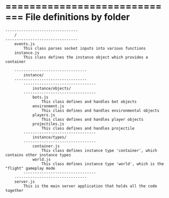 =============================
	File definitions by folder
=============================
	--------------------------------
		/
	--------------------------------
		events.js
			This class parses socket inputs into various functions
		instance.js
			This class defines the instance object which provides a container
		
		--------------------------------
			instance/
		--------------------------------
			--------------------------------
				instance/objects/
			--------------------------------
				bots.js
					This class defines and handles bot objects
				environment.js
					This class defines and handles environmental objects 
				players.js
					This class defines and handles player objects 
				projectiles.js
					This class defines and handles projectile 
			--------------------------------
				instance/types/
			--------------------------------
				container.js
					This class defines instance type 'container', which contains other instance types
				world.js
					This class defines instance type 'world', which is the "flight" gameplay mode
			--------------------------------
		--------------------------------
		server.js
			This is the main server application that holds all the code together		
		